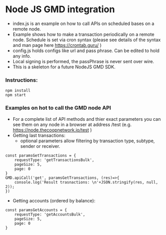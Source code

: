 # Node JS GMD integration

- index.js is an example on how to call APIs on scheduled bases on a remote node. 
- Example shows how to make a transaction periodically on a remote node. Schedule is set via cron syntax (please see details of the syntax and man page here https://crontab.guru/ )
- config.js holds configs like url and pass phrase. Can be edited to hold any info.
- Local signing is performed, the passPhrase is never sent over wire.
- This is a skeleton for a future NodeJS GMD SDK.

### Instructions:
```
npm install
npm start
```

### Examples on hot to call the GMD node API
- For a complete list of API methods and thier exact parameters you can see them on any node in a browser at address <GMD node address>/test (e.g. https://node.thecoopnetwork.io/test )
- Getting last transactions:
    - optional parameters allow filtering by transaction type, subtype, sender or receiver.
```
const paramsGetTransactions = { 
    requestType: 'getTransactionsBulk',
    pageSize: 5,
    page: 0
}
GMD.apiCall('get', paramsGetTransactions, (res)=>{
    console.log('Result trasnactions: \n'+JSON.stringify(res, null, 2));
})
```
- Getting accounts (ordered by balance):
```
const paramsGetAccounts = {
    requestType: 'getAccountsBulk',
    pageSize: 5,
    page: 0
}
```